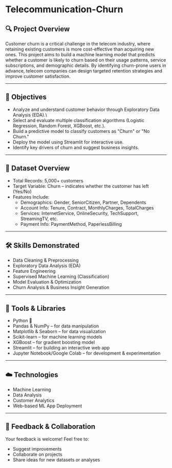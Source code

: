 # Telecommunication-Churn

## 🔍 Project Overview
Customer churn is a critical challenge in the telecom industry, where retaining existing customers is more cost-effective than acquiring new ones. This project aims to build a machine learning model that predicts whether a customer is likely to churn based on their usage patterns, service subscriptions, and demographic details. By identifying churn-prone users in advance, telecom companies can design targeted retention strategies and improve customer satisfaction.

---
## 🎯 Objectives
- Analyze and understand customer behavior through Exploratory Data Analysis (EDA).\
- Select and evaluate multiple classification algorithms (Logistic Regression, Random Forest, XGBoost, etc.).
- Build a predictive model to classify customers as "Churn" or "No Churn."
- Deploy the model using Streamlit for interactive use.
- Identify key drivers of churn and suggest business insights.

---
## 📁 Dataset Overview
- Total Records: 5,000+ customers
- Target Variable: Churn – indicates whether the customer has left (Yes/No)
- Features Include:
    - Demographics: Gender, SeniorCitizen, Partner, Dependents
    - Account Info: Tenure, Contract, MonthlyCharges, TotalCharges
    - Services: InternetService, OnlineSecurity, TechSupport, StreamingTV, etc.
    - Payment Info: PaymentMethod, PaperlessBilling
  
---

## 🛠️ Skills Demonstrated
- Data Cleaning & Preprocessing
- Exploratory Data Analysis (EDA)
- Feature Engineering
- Supervised Machine Learning (Classification)
- Model Evaluation & Optimization
- Churn Analysis & Business Insight Generation

---

## 🧰 Tools & Libraries
- Python 🐍
- Pandas & NumPy – for data manipulation
- Matplotlib & Seaborn – for data visualization
- Scikit-learn – for machine learning models
- XGBoost – for gradient boosting model
- Streamlit – for building an interactive web app
- Jupyter Notebook/Google Colab – for development & experimentation

---

## ☁️ Technologies
- Machine Learning
- Data Analysis
- Customer Analytics
- Web-based ML App Deployment

---

## 🤝 Feedback & Collaboration

Your feedback is welcome! Feel free to:
- Suggest improvements  
- Collaborate on projects  
- Share ideas for new datasets or analyses
